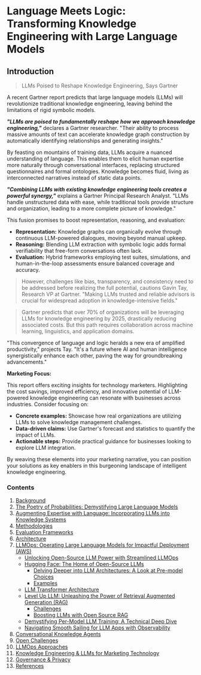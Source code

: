 # Language Meets Logic: Transforming Knowledge Engineering with Large Language Models

## Introduction

> LLMs Poised to Reshape Knowledge Engineering, Says Gartner


A recent Gartner report predicts that large language models (LLMs) will revolutionize traditional knowledge engineering, leaving behind the limitations of rigid symbolic models.

_**"LLMs are poised to fundamentally reshape how we approach knowledge engineering,"**_ declares a Gartner researcher. "Their ability to process massive amounts of text can accelerate knowledge graph construction by automatically identifying relationships and generating insights."

By feasting on mountains of training data, LLMs acquire a nuanced understanding of language. This enables them to elicit human expertise more naturally through conversational interfaces, replacing structured questionnaires and formal ontologies. Knowledge becomes fluid, living as interconnected narratives instead of static data points.

_**"Combining LLMs with existing knowledge engineering tools creates a powerful synergy,"**_ explains a Gartner Principal Research Analyst. "LLMs handle unstructured data with ease, while traditional tools provide structure and organization, leading to a more complete picture of knowledge."

This fusion promises to boost representation, reasoning, and evaluation:

* **Representation:** Knowledge graphs can organically evolve through continuous LLM-powered dialogues, moving beyond manual upkeep.
* **Reasoning:** Blending LLM extraction with symbolic logic adds formal verifiability that free-form conversations often lack.
* **Evaluation:** Hybrid frameworks employing test suites, simulations, and human-in-the-loop assessments ensure balanced coverage and accuracy.

> However, challenges like bias, transparency, and consistency need to be addressed before realizing the full potential, cautions Gavin Tay, Research VP at Gartner. "Making LLMs trusted and reliable advisors is crucial for widespread adoption in knowledge-intensive fields."

> Gartner predicts that over 70% of organizations will be leveraging LLMs for knowledge engineering by 2025, drastically reducing associated costs. But this path requires collaboration across machine learning, linguistics, and application domains.

"This convergence of language and logic heralds a new era of amplified productivity," projects Tay. "It's a future where AI and human intelligence synergistically enhance each other, paving the way for groundbreaking advancements."

**Marketing Focus:**

This report offers exciting insights for technology marketers. Highlighting the cost savings, improved efficiency, and innovative potential of LLM-powered knowledge engineering can resonate with businesses across industries. Consider focusing on:

* **Concrete examples:** Showcase how real organizations are utilizing LLMs to solve knowledge management challenges.
* **Data-driven claims:** Use Gartner's forecast and statistics to quantify the impact of LLMs.
* **Actionable steps:** Provide practical guidance for businesses looking to explore LLM integration.

By weaving these elements into your marketing narrative, you can position your solutions as key enablers in this burgeoning landscape of intelligent knowledge engineering.




### Contents
1.  [Background](docs/KnowledgeEngineering%20.md)
2.  [The Poetry of Probabilities: Demystifying Large Language Models](docs/LLM.md)
3.  [Augmenting Expertise with Language: Incorporating LLMs into Knowledge Systems](docs/Incorporating_LLMs.md)
4.  [Methodologies](docs/Methodologies.md)
5.  [Evaluation Frameworks](docs/Evaluation_Frameworks.md)
6.  [Architecture](docs/Architectures.md)
7.  [LLMOps: Operating Large Language Models for Impactful Deployment (AWS)](docs/LLMOps.md)
    - [Unlocking Open-Source LLM Power with Streamlined LLMOps](docs/llm_open_source.md)
    - [Hugging Face: The Home of Open-Source LLMs](docs/Hugging_Face.md)
      - [Delving Deeper into LLM Architectures: A Look at Pre-model Choices](docs/open_source_llm_architecture.md)
      - [Examples](docs/examples_open_source.md)
    - [LLM Transformer Architecture](docs/Transformer.md)
    - [Level Up LLM: Unleashing the Power of Retrieval Augmented Generation (RAG)](docs/RAG.md)
      - [Challenges](docs/RAG_Challenges.md)
      - [Boosting LLMs with Open Source RAG](docs/rag_tools.md)
    - [Demystifying Per-Model LLM Training: A Technical Deep Dive](docs/LLM_Training.md)
    - [Navigating Smooth Sailing for LLM Apps with Observability](docs/observability.md)
8.  [Conversational Knowledge Agents](docs/Conversational_Knowledge_Agents.md)
9.  [Open Challenges](docs/Open_Challenges.md)
10. [LLMOps Approaches](docs/approahces.md)
11. [Knowledge Engineering & LLMs for Marketing Technology](docs/MarTech.md)
12. [Governance & Privacy](docs/governanc_privacy.md)
13. [References](docs/References.md)













